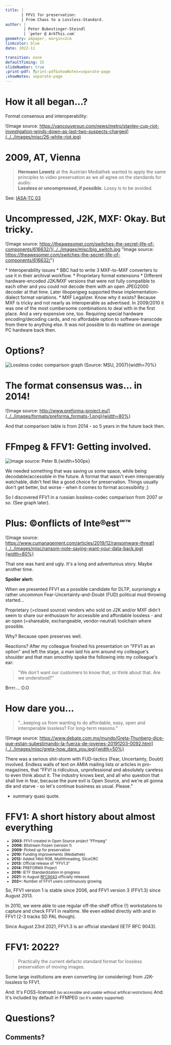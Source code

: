 ```yaml
---
title: | 
       | FFV1 for preservation:
       | From Chaos to a Lossless-Standard.
author: |
        | Peter Bubestinger-Steindl
        | `peter @ ArkThis.com`
geometry: a4paper, margin=2cm
linkcolor: blue
date: 2022-11

transition: none
defaultTiming: 15
slideNumber: true
;print-pdf: ?print-pdf&showNotes=separate-page
;showNotes: separate-page
---
```



<!--
TODO / to include?

  * Don't forget to bridge gaps between private / prosumer / professional / broadcast use cases.
  * FFmpeg commandline example
  * Batch encoding drag-n-drop example
  * Virtualdub encoding screenshot

Link to petition for FFV1/MKV in Blackmagic DaVinci Resolve (2022-11?):
https://docs.google.com/spreadsheets/d/1qXQ_cc15kLk_faYIy_-ChCIWIOwB9XjQ8bnUE3bDrCU/edit#gid=0
-->


# How it all began...?

Format consensus and interoperability:

![Image source: https://vancouversun.com/news/metro/stanley-cup-riot-investigation-winds-down-as-last-two-suspects-charged](../../images/misc/26-white-riot.jpg)


# 2009, AT, Vienna

> **Hermann Lewetz** at the Austrian Mediathek wanted to apply the same
> principles to video preservation as we all agree on the standards for audio:  
> **Lossless or uncompressed, if possible.**
> Lossy is to be avoided.  

See: [IASA-TC 03](https://www.iasa-web.org/sites/default/files/downloads/publications/TC03_English.pdf)


# Uncompressed, J2K, MXF: Okay. But tricky.

![Image source: https://theawesomer.com/switches-the-secret-life-of-components/616632/](../../images/misc/big_switch.jpg "Image source: https://theawesomer.com/switches-the-secret-life-of-components/616632/")

<aside class="notes">
  * Interoperability issues
  * BBC had to write 3 MXF-to-MXF converters to use it in their archival workflow.
  * Proprietary format extensions
  * Different hardware-encoded J2K/MXF versions that were not fully compatible
    to each other and you could not decode them with an open JPEG2000 decoder
    at that time. Later libopenjpeg supported these implementation-dialect format
    variations.
  * MXF Legalizer. Know why it exists? Because MXF is tricky and not nearly as
    interoperable as advertised. In 2009/2010 it was one of the most cumbersome
    combinations to deal with in the first place. And a very expensive one, too.
    Requiring special hardware encoding/decoding cards, and no affordable option to
    software-transcode from there to anything else. It was not possible to do
    realtime on average PC hardware back then.
</aside>


# Options?

![Lossless codec comparison graph (Source: [MSU, 2007](http://www.compression.ru/video/codec_comparison/lossless_codecs_2007_en.html))](../../images/ffv1/graphs/msu2007-lossless_trade-off_graph2.png){width=70%}



# The format consensus was... <span class="fragment">in 2014!</span>

![Image source: http://www.preforma-project.eu/](../../images/formats/preforma_formats-1.png){width=80%}

<aside class="notes">
And that comparison table is from 2014 - so 5 years in the future back then.
</aside>


# FFmpeg & FFV1: Getting involved.

![Image source: Peter B.](../../images/ffv1/history/20100422-FFV1-1st_contact_PB_MN-mark.png){width=500px}

<aside class="notes">
We needed something that was saving us some space, while being
decodable/accessible in the future. A format that wasn't even interoperably
watchable, didn't feel like a good choice for preservation. Things usually
don't get better, but worse - when it comes to format accessibility ;)

So I discovered FFV1 in a russian lossless-codec comparison from 2007 or so.
(See graph later).
</aside>


# Plus: ©onflicts of Inte®est℠™

![Image source: https://www.cumanagement.com/articles/2019/12/ransomware-threat](../../images/misc/ransom-note-saying-want-your-data-back.jpg){width=80%}

<aside class="notes">
That one was hard and ugly.
It's a long and adventurous story. Maybe another time.


**Spoiler alert:**

When we presented FFV1 as a possible candidate for DLTP, surprisingly a rather
uncommon Fear-Uncertainty-and-Doubt (FUD) political mud throwing started...

Proprietary (=closed source) vendors who sold on J2K and/or MXF didn't seem to
share our enthusiasm for accessible and affordable lossless - and an open
(=shareable, exchangeable, vendor-neutral) toolchain where possible.

Why? Because open preserves well.

Reactions?
After my colleague finished his presentation on "FFV1 as an option" and left
the stage, a man laid his arm around my colleague's shoulder 
and that man smoothly spoke the following into my colleague's ear:

> "We don't want our customers to know that, or think about that.
> Are we understood?"

Brrrr.... O.O

</aside>


# How dare you...

> "...keeping us from wanting to do affordable, easy, open and interoperable
lossless? For long-term reasons."

![Image source: https://www.debate.com.mx/mundo/Greta-Thunberg-dice-que-estan-subestimando-la-fuerza-de-jovenes-20191203-0092.html](../../images/misc/greta-how_dare_you.jpg){width=50%}

<aside class="notes">
There was a serious shit-storm with FUD-tactics (Fear, Uncertainty, Doubt)
involved. Endless walls of text on AMIA mailing lists or articles in
pro-magazines, that "FFV! is ridiculous, unprofessional and absolutely careless
to even think about it. The industry knows best, and all who question that
shall live in fear, because the pure evil is Open Source, and we're all gonna
die and starve - so let's continue business as usual. Please."

- summary quasi quote.
</aside>


# FFV1: A short history about almost everything

<small>

  * **2003:** FFV1 created in Open Source project "FFmpeg"
  * **2006:** Bitstream frozen (version 1)
  * **2009:** <span class="fragment highlight-green">Picked up for preservation</span>
  * **2010:** Funding improvements (Mediathek)
  * **2012:** Added 14bit RGB, Multithreading, SliceCRC
  * **2013:** Official release of "FFV1.3"
  * **2014:** PREFORMA Project
  * **2016:** IETF Standardization in progress
  * **2021:** In August [RFC9043](https://datatracker.ietf.org/doc/rfc9043/) officially released.
  * **202+:** Number of FFV1 users continuously growing.

</small>

<aside class="notes">
So, FFV1 version 1 is stable since 2006, and FFV1 version 3 (FFV1.3) since August 2013.

In 2010, we were able to use regular off-the-shelf office (!) workstations to
capture and check FFV1 in realtime. We even edited directly with and in FFV1
(2-3 tracks SD PAL though).

Since August 23rd 2021, FFV1.3 is an official standard (IETF RFC 9043).
</aside>



# FFV1: 2022?

> Practically the current defacto standard format
> for lossless preservation of moving images.

Some large institutions are even converting (or considering) from J2K-lossless to FFV1.


<aside class="notes">
And: It's FOSS-licensed <small>(so accessible and usable without artifical restrictions)</small>
And: It's included by default in FFMPEG <small>(so it's widely supported)</small>
</aside>



# Questions?
## Comments?
